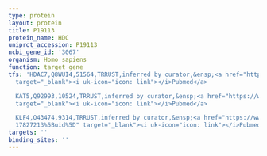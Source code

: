 ```yaml
---
type: protein
layout: protein
title: P19113
protein_name: HDC
uniprot_accession: P19113
ncbi_gene_id: '3067'
organism: Homo sapiens
function: target gene
tfs: 'HDAC7,Q8WUI4,51564,TRRUST,inferred by curator,&ensp;<a href="https://www.ncbi.nlm.nih.gov/pubmed/?term=17827213%5Buid%5D"
  target="_blank"><i uk-icon="icon: link"></i>Pubmed</a>

  KAT5,Q92993,10524,TRRUST,inferred by curator,&ensp;<a href="https://www.ncbi.nlm.nih.gov/pubmed/?term=17827213%5Buid%5D"
  target="_blank"><i uk-icon="icon: link"></i>Pubmed</a>

  KLF4,O43474,9314,TRRUST,inferred by curator,&ensp;<a href="https://www.ncbi.nlm.nih.gov/pubmed/?term=14670968;
  17827213%5Buid%5D" target="_blank"><i uk-icon="icon: link"></i>Pubmed</a>'
targets: ''
binding_sites: ''
---
```

